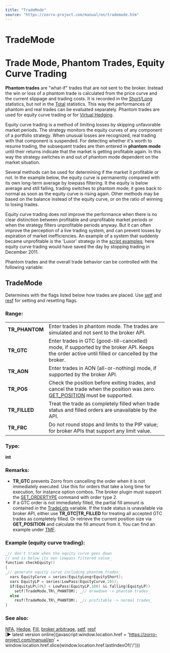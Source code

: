 ```yaml
---
title: "TradeMode"
source: "https://zorro-project.com/manual/en/trademode.htm"
---
```


# TradeMode

# Trade Mode, Phantom Trades, Equity Curve Trading

**Phantom trades** are "what-if" trades that are not sent to the broker. Instead the win or loss of a phantom trade is calculated from the price curve and the current slippage and trading costs. It is recorded in the [Short](winloss.md)/[Long](winloss.md) statistics, but not in the [Total](winloss.md) statistics. This way the performances of phantom and real trades can be evaluated separately. Phantom trades are used for equity curve trading or for [Virtual Hedging](019_Hedge_modes.md).

Equity curve trading is a method of limiting losses by skipping unfavorable market periods. The strategy monitors the equity curves of any component of a portfolio strategy. When unusual losses are recognized, real trading with that component is suspended. For detecting whether it's worth to resume trading, the subsequent trades are then entered in **phantom mode** until their returns indicate that the market is getting profitable again. In this way the strategy switches in and out of phantom mode dependent on the market situation.

Several methods can be used for determining if the market it profitable or not. In the example below, the equity curve is permanently compared with its own long-term average by lowpass filtering. It the equity is below average and still falling, trading switches to phantom mode; it goes back to normal as soon as the equity curve is rising again. Other methods may be based on the balance instead of the equity curve, or on the ratio of winning to losing trades.

Equity curve trading does not improve the performance when there is no clear distinction between profitable and unprofitable market periods or when the strategy filters unprofitable periods anyway. But it can often improve the perception of a live trading system, and can prevent losses by expiration of market inefficiencies. An example of a system that suddenly became unprofitable is the 'Luxor' strategy in the [script examples](020_Included_Scripts.md); here equity curve trading would have saved the day by stopping trading in December 2011.

Phantom trades and the overall trade behavior can be controlled with the following variable:

## TradeMode

Determines with the flags listed below how trades are placed. Use [setf](168_setf_resf_isf.md) and [resf](168_setf_resf_isf.md) for setting and resetting flags.

### Range:

<table style="width: 100%"><tbody><tr><td><strong>TR_PHANTOM</strong></td><td>Enter trades in phantom mode. The trades are simulated and not sent to the broker API.<strong></strong></td></tr><tr><td><strong>TR_GTC</strong></td><td>Enter trades in GTC (good-till-cancelled) mode, if supported by the broker API. Keeps the order active until filled or cancelled by the broker.</td></tr><tr><td><strong>TR_AON</strong></td><td>Enter trades in AON (all-or-nothing) mode, if supported by the broker API.</td></tr><tr><td><strong>TR_POS</strong></td><td>Check the position before exiting trades, and cancel the trade when the position was zero. <a href="brokercommand.htm">GET_POSITION</a> must be supported.</td></tr><tr><td><strong>TR_FILLED</strong></td><td>Treat the trade as completely filled when trade status and filled orders are unavailable by the API.</td></tr><tr><td><strong>TR_FRC</strong></td><td>Do not round stops and limits to the PIP value; for broker APIs that support any limit value.</td></tr></tbody></table>

  

### Type:

**int**

### Remarks:

*   **TR\_GTC** prevents Zorro from cancelling the order when it is not immediately executed. Use this for orders that take a long time for execution, for instance option combos. The broker plugin must support the [SET\_ORDERTYPE](113_brokerCommand.md) command with order type 2.
*   If a GTC order is not immediately filled, the partial fill amount is contained in the [TradeLots](018_TradeMode.md) variable. If the trade status is unavailable via broker API, either use **TR\_GTC|TR\_FILLED** for treating all accepted GTC trades as completely filled. Or retrieve the current position size via **GET\_POSITION** and calculate the fill amount from it. You can find an example under [TMF](018_TradeMode.md).

### Example (equity curve trading):

```c
_// don't trade when the equity curve goes down
// and is below its own lowpass filtered value_
function checkEquity()
{
_// generate equity curve including phantom trades_
  vars EquityCurve = series(EquityLong+EquityShort);
  vars EquityLP = series(LowPass(EquityCurve,10));
  if(EquityLP\[0\] < LowPass(EquityLP,100) && falling(EquityLP))
    setf(TradeMode,TR\_PHANTOM); _// drawdown -> phantom trades_
  else
    resf(TradeMode,TR\_PHANTOM); _// profitable -> normal trades_
}
```

### See also:

[NFA](018_TradeMode.md), [Hedge](019_Hedge_modes.md), [Fill](198_Fill_modes.md), [broker arbitrage](brokerarb.md), [setf](168_setf_resf_isf.md), [resf](168_setf_resf_isf.md)  
[► latest version online](javascript:window.location.href = 'https://zorro-project.com/manual/en' + window.location.href.slice\(window.location.href.lastIndexOf\('/'\)\))